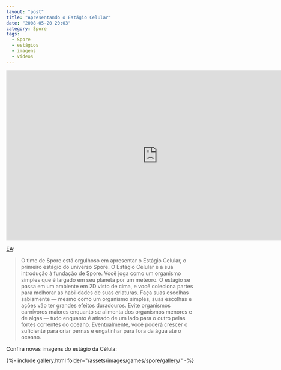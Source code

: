 ```yaml
---
layout: "post"
title: "Apresentando o Estágio Celular"
date: "2008-05-20 20:03"
category: Spore
tags:
  - Spore
  - estágios
  - imagens
  - vídeos
---
```


<iframe width="806" height="453" src="https://www.youtube.com/embed/8qXkZLei0zg" frameborder="0" allow="accelerometer; autoplay; encrypted-media; gyroscope; picture-in-picture" allowfullscreen></iframe>

[EA](http://brasil.ea.com/):

> O time de Spore está orgulhoso em apresentar o Estágio Celular, o primeiro estágio do universo Spore. O Estágio Celular é a sua introdução à fundação de Spore. Você joga como um organismo simples que é largado em seu planeta por um meteoro. O estágio se passa em um ambiente em 2D visto de cima, e você coleciona partes para melhorar as habilidades de suas criaturas. Faça suas escolhas sabiamente — mesmo como um organismo simples, suas escolhas e ações vão ter grandes efeitos duradouros. Evite organismos carnívoros maiores enquanto se alimenta dos organismos menores e de algas — tudo enquanto é atirado de um lado para o outro pelas fortes correntes do oceano. Eventualmente, você poderá crescer o suficiente para criar pernas e engatinhar para fora da água até o oceano.

Confira novas imagens do estágio da Célula:

{%- include gallery.html folder="/assets/images/games/spore/gallery/" -%}
